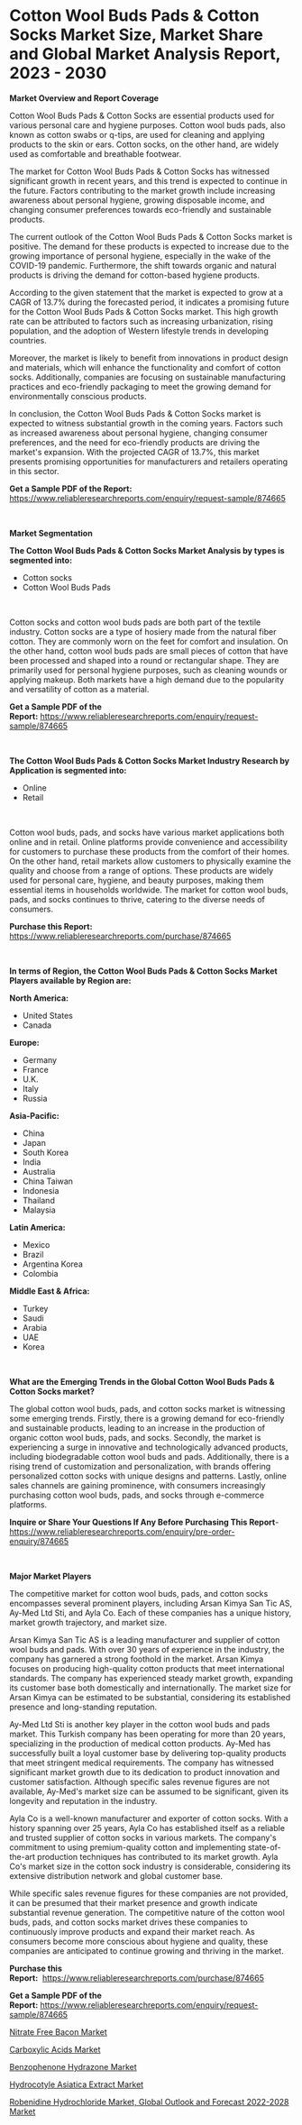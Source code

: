 <p><h1>Cotton Wool Buds Pads & Cotton Socks Market Size, Market Share and Global Market Analysis Report, 2023 - 2030</h1></p><p><strong>Market Overview and Report Coverage</strong></p>
<p><p>Cotton Wool Buds Pads & Cotton Socks are essential products used for various personal care and hygiene purposes. Cotton wool buds pads, also known as cotton swabs or q-tips, are used for cleaning and applying products to the skin or ears. Cotton socks, on the other hand, are widely used as comfortable and breathable footwear.</p><p>The market for Cotton Wool Buds Pads & Cotton Socks has witnessed significant growth in recent years, and this trend is expected to continue in the future. Factors contributing to the market growth include increasing awareness about personal hygiene, growing disposable income, and changing consumer preferences towards eco-friendly and sustainable products.</p><p>The current outlook of the Cotton Wool Buds Pads & Cotton Socks market is positive. The demand for these products is expected to increase due to the growing importance of personal hygiene, especially in the wake of the COVID-19 pandemic. Furthermore, the shift towards organic and natural products is driving the demand for cotton-based hygiene products.</p><p>According to the given statement that the market is expected to grow at a CAGR of 13.7% during the forecasted period, it indicates a promising future for the Cotton Wool Buds Pads & Cotton Socks market. This high growth rate can be attributed to factors such as increasing urbanization, rising population, and the adoption of Western lifestyle trends in developing countries.</p><p>Moreover, the market is likely to benefit from innovations in product design and materials, which will enhance the functionality and comfort of cotton socks. Additionally, companies are focusing on sustainable manufacturing practices and eco-friendly packaging to meet the growing demand for environmentally conscious products.</p><p>In conclusion, the Cotton Wool Buds Pads & Cotton Socks market is expected to witness substantial growth in the coming years. Factors such as increased awareness about personal hygiene, changing consumer preferences, and the need for eco-friendly products are driving the market's expansion. With the projected CAGR of 13.7%, this market presents promising opportunities for manufacturers and retailers operating in this sector.</p></p>
<p><strong>Get a Sample PDF of the Report:</strong> <a href="https://www.reliableresearchreports.com/enquiry/request-sample/874665">https://www.reliableresearchreports.com/enquiry/request-sample/874665</a></p>
<p>&nbsp;</p>
<p><strong>Market Segmentation</strong></p>
<p><strong>The Cotton Wool Buds Pads & Cotton Socks Market Analysis by types is segmented into:</strong></p>
<p><ul><li>Cotton socks</li><li>Cotton Wool Buds Pads</li></ul></p>
<p>&nbsp;</p>
<p><p>Cotton socks and cotton wool buds pads are both part of the textile industry. Cotton socks are a type of hosiery made from the natural fiber cotton. They are commonly worn on the feet for comfort and insulation. On the other hand, cotton wool buds pads are small pieces of cotton that have been processed and shaped into a round or rectangular shape. They are primarily used for personal hygiene purposes, such as cleaning wounds or applying makeup. Both markets have a high demand due to the popularity and versatility of cotton as a material.</p></p>
<p><strong>Get a Sample PDF of the Report:</strong>&nbsp;<a href="https://www.reliableresearchreports.com/enquiry/request-sample/874665">https://www.reliableresearchreports.com/enquiry/request-sample/874665</a></p>
<p>&nbsp;</p>
<p><strong>The Cotton Wool Buds Pads & Cotton Socks Market Industry Research by Application is segmented into:</strong></p>
<p><ul><li>Online</li><li>Retail</li></ul></p>
<p>&nbsp;</p>
<p><p>Cotton wool buds, pads, and socks have various market applications both online and in retail. Online platforms provide convenience and accessibility for customers to purchase these products from the comfort of their homes. On the other hand, retail markets allow customers to physically examine the quality and choose from a range of options. These products are widely used for personal care, hygiene, and beauty purposes, making them essential items in households worldwide. The market for cotton wool buds, pads, and socks continues to thrive, catering to the diverse needs of consumers.</p></p>
<p><strong>Purchase this Report:</strong>&nbsp; <a href="https://www.reliableresearchreports.com/purchase/874665">https://www.reliableresearchreports.com/purchase/874665</a></p>
<p>&nbsp;</p>
<p><strong>In terms of Region, the Cotton Wool Buds Pads & Cotton Socks Market Players available by Region are:</strong></p>
<p>
    <p> <strong> North America: </strong>
        <ul>
            <li>United States</li>
            <li>Canada</li>
        </ul>
        </p> 
    <p> <strong> Europe: </strong>
        <ul>
            <li>Germany</li>
            <li>France</li>
            <li>U.K.</li>
            <li>Italy</li>
            <li>Russia</li>
        </ul>
        </p> 
    <p> <strong> Asia-Pacific: </strong>
        <ul>
            <li>China</li>
            <li>Japan</li>
            <li>South Korea</li>
            <li>India</li>
            <li>Australia</li>
            <li>China Taiwan</li>
            <li>Indonesia</li>
            <li>Thailand</li>
            <li>Malaysia</li>
        </ul>
        </p> 
    <p> <strong> Latin America: </strong>
        <ul>
            <li>Mexico</li>
            <li>Brazil</li>
            <li>Argentina Korea</li>
            <li>Colombia</li>
        </ul>
        </p> 
    <p> <strong> Middle East & Africa: </strong>
        <ul>
            <li>Turkey</li>
            <li>Saudi</li>
            <li>Arabia</li>
            <li>UAE</li>
            <li>Korea</li>
        </ul>
    </p>
    </p>
<p>&nbsp;</p>
<p><strong>What are the Emerging Trends in the Global Cotton Wool Buds Pads & Cotton Socks market?</strong></p>
<p><p>The global cotton wool buds, pads, and cotton socks market is witnessing some emerging trends. Firstly, there is a growing demand for eco-friendly and sustainable products, leading to an increase in the production of organic cotton wool buds, pads, and socks. Secondly, the market is experiencing a surge in innovative and technologically advanced products, including biodegradable cotton wool buds and pads. Additionally, there is a rising trend of customization and personalization, with brands offering personalized cotton socks with unique designs and patterns. Lastly, online sales channels are gaining prominence, with consumers increasingly purchasing cotton wool buds, pads, and socks through e-commerce platforms.</p></p>
<p><strong>Inquire or Share Your Questions If Any Before Purchasing This Report</strong>- <a href="https://www.reliableresearchreports.com/enquiry/pre-order-enquiry/874665">https://www.reliableresearchreports.com/enquiry/pre-order-enquiry/874665</a></p>
<p>&nbsp;</p>
<p><strong>Major Market Players</strong></p>
<p><p>The competitive market for cotton wool buds, pads, and cotton socks encompasses several prominent players, including Arsan Kimya San Tic AS, Ay-Med Ltd Sti, and Ayla Co. Each of these companies has a unique history, market growth trajectory, and market size.</p><p>Arsan Kimya San Tic AS is a leading manufacturer and supplier of cotton wool buds and pads. With over 30 years of experience in the industry, the company has garnered a strong foothold in the market. Arsan Kimya focuses on producing high-quality cotton products that meet international standards. The company has experienced steady market growth, expanding its customer base both domestically and internationally. The market size for Arsan Kimya can be estimated to be substantial, considering its established presence and long-standing reputation.</p><p>Ay-Med Ltd Sti is another key player in the cotton wool buds and pads market. This Turkish company has been operating for more than 20 years, specializing in the production of medical cotton products. Ay-Med has successfully built a loyal customer base by delivering top-quality products that meet stringent medical requirements. The company has witnessed significant market growth due to its dedication to product innovation and customer satisfaction. Although specific sales revenue figures are not available, Ay-Med's market size can be assumed to be significant, given its longevity and reputation in the industry.</p><p>Ayla Co is a well-known manufacturer and exporter of cotton socks. With a history spanning over 25 years, Ayla Co has established itself as a reliable and trusted supplier of cotton socks in various markets. The company's commitment to using premium-quality cotton and implementing state-of-the-art production techniques has contributed to its market growth. Ayla Co's market size in the cotton sock industry is considerable, considering its extensive distribution network and global customer base.</p><p>While specific sales revenue figures for these companies are not provided, it can be presumed that their market presence and growth indicate substantial revenue generation. The competitive nature of the cotton wool buds, pads, and cotton socks market drives these companies to continuously improve products and expand their market reach. As consumers become more conscious about hygiene and quality, these companies are anticipated to continue growing and thriving in the market.</p></p>
<p><strong>Purchase this Report:</strong>&nbsp;&nbsp;<a href="https://www.reliableresearchreports.com/purchase/874665">https://www.reliableresearchreports.com/purchase/874665</a></p>
<p></p>
<p><strong>Get a Sample PDF of the Report:</strong>&nbsp;<a href="https://www.reliableresearchreports.com/enquiry/request-sample/874665">https://www.reliableresearchreports.com/enquiry/request-sample/874665</a></p>
<p><p><a href="https://www.reportprime.com/nitrate-free-bacon-r6361">Nitrate Free Bacon Market</a></p><p><a href="https://medium.com/@vilmalittel/carboxylic-acids-market-size-growth-forecast-2023-2030-eb6b34e53865">Carboxylic Acids Market</a></p><p><a href="https://www.linkedin.com/pulse/decoding-benzophenone-hydrazone-market-deep-dive-latest-hn0ce/">Benzophenone Hydrazone Market</a></p><p><a href="https://www.linkedin.com/pulse/hydrocotyle-asiatica-extract-market-size-share-global-analysis-vcxke/">Hydrocotyle Asiatica Extract Market</a></p><p><a href="https://issuu.com/reportprime-2/docs/robenidine-hydrochloride-market-global-outlook-and?fr=xKAE9_zU1NQ">Robenidine Hydrochloride Market, Global Outlook and Forecast 2022-2028 Market</a></p></p>